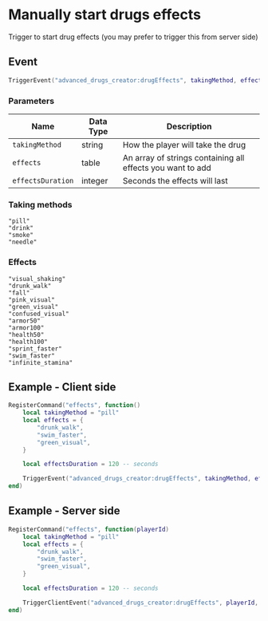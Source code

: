# Manually start drugs effects

Trigger to start drug effects (you may prefer to trigger this from server side)

## Event
``` lua
TriggerEvent("advanced_drugs_creator:drugEffects", takingMethod, effects, effectsDuration)
```

### Parameters

| Name              | Data Type | Description                 |
| -                 | -         | -                             |
| `takingMethod`        | string | How the player will take the drug |
| `effects`             | table | An array of strings containing all effects you want to add |
| `effectsDuration`             | integer | Seconds the effects will last |

### Taking methods
`"pill"` <br>
`"drink"` <br>
`"smoke"` <br>
`"needle"` <br>

### Effects
`"visual_shaking"` <br>
`"drunk_walk"` <br>
`"fall"` <br>
`"pink_visual"` <br>
`"green_visual"` <br>
`"confused_visual"` <br>
`"armor50"` <br>
`"armor100"` <br>
`"health50"` <br>
`"health100"` <br>
`"sprint_faster"` <br>
`"swim_faster"` <br>
`"infinite_stamina"` <br>

## Example - Client side
``` lua
RegisterCommand("effects", function() 
    local takingMethod = "pill"
    local effects = {
        "drunk_walk",
        "swim_faster",
        "green_visual",
    }

    local effectsDuration = 120 -- seconds

    TriggerEvent("advanced_drugs_creator:drugEffects", takingMethod, effects, effectsDuration)
end)
```

## Example - Server side
``` lua
RegisterCommand("effects", function(playerId) 
    local takingMethod = "pill"
    local effects = {
        "drunk_walk",
        "swim_faster",
        "green_visual",
    }

    local effectsDuration = 120 -- seconds

    TriggerClientEvent("advanced_drugs_creator:drugEffects", playerId, takingMethod, effects, effectsDuration)
end)
```